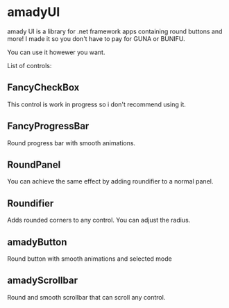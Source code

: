 # amadyUI
amady UI is a library for .net framework apps containing round buttons and more!
I made it so you don't have to pay for GUNA or BUNIFU.

You can use it howewer you want.

List of controls:

## FancyCheckBox
This control is work in progress so i don't recommend using it.

## FancyProgressBar
Round progress bar with smooth animations.

## RoundPanel
You can achieve the same effect by adding roundifier to a normal panel.

## Roundifier
Adds rounded corners to any control. You can adjust the radius.

## amadyButton
Round button with smooth animations and selected mode

## amadyScrollbar
Round and smooth scrollbar that can scroll any control.
